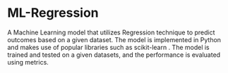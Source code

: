 # ML-Regression
A Machine Learning model that utilizes Regression technique to predict outcomes based on a given dataset. The model is implemented in Python and makes use of popular libraries such as scikit-learn . The model is trained and tested on a given datasets, and the performance is evaluated using metrics. 
